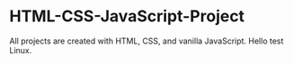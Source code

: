 # HTML-CSS-JavaScript-Project
All projects are created with HTML, CSS, and vanilla JavaScript.
Hello test Linux.